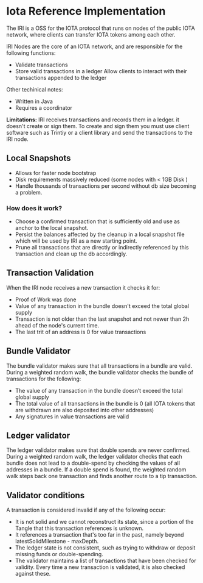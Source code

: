 # Iota Reference Implementation
The IRI is a OSS for the IOTA protocol that runs on nodes of the public IOTA network, 
where clients can transfer IOTA tokens among each other.

IRI Nodes are the core of an IOTA network, and are responsible for the following functions:
- Validate transactions
- Store valid transactions in a ledger
 Allow clients to interact with their transactions appended to the ledger
 
Other techinical notes:
 - Written in Java
 - Requires a coordinator
 
 **Limitations:**
IRI receives transactions and records them in a ledger. it doesn't create or sign them. 
To create and sign them you must use client software such as Trintiy or a client library
 and send the transactions to the IRI node.
 
 ## Local Snapshots
 
 - Allows for faster node bootstrap 
 - Disk requirements massively reduced  (some nodes with < 1GB Disk )
 - Handle thousands of transactions per second without db size becoming a problem.
 
 ### How does it work?
 - Choose a confirmed transaction that is sufficiently old and use as anchor to the local snapshot.
 - Persist the balances affected by the cleanup in a local snapshot file which will be used by IRI as a new starting point.
 - Prune all transactions that are directly or indirectly referenced by this transaction and clean up
 the db accordingly.


## Transaction Validation

 When the IRI node receives a new transaction it checks it for:
 - Proof of Work was done
 - Value of any transaction in the bundle doesn't exceed the total global supply
 - Transaction is not older than the last snapshot and not newer than 2h ahead of the node's current time.
 - The last trit of an address is 0 for value transactions
 
 
## Bundle Validator

The bundle validator makes sure that all transactions in a bundle are valid.
During a weighted random walk, the bundle validator checks the bundle of transactions for the following:
- The value of any transaction in the bundle doesn’t exceed the total global supply
- The total value of all transactions in the bundle is 0 (all IOTA tokens that are withdrawn are also deposited into other addresses)
- Any signatures in value transactions are valid

## Ledger validator

The ledger validator makes sure that double spends are never confirmed.
During a weighted random walk, the ledger validator checks that each bundle does not 
lead to a double-spend by checking the values of all addresses in a bundle. 
If a double spend is found, the weighted random walk steps back one transaction 
and finds another route to a tip transaction.


## Validator conditions

A transaction is considered invalid if any of the following occur:
- It is not solid and we cannot reconstruct its state, since a portion of the Tangle that this transaction references is unknown.
- It references a transaction that's too far in the past, namely beyond latestSolidMilestone - maxDepth.
- The ledger state is not consistent, such as trying to withdraw or deposit missing funds or double-spending.
- The validator maintains a list of transactions that have been checked for validity. Every time a new transaction is validated, it is also checked against these.